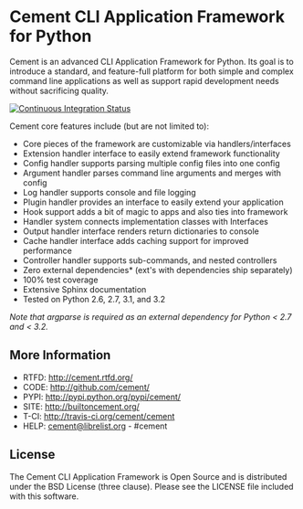 Cement CLI Application Framework for Python
===========================================

Cement is an advanced CLI Application Framework for Python.  Its goal is to 
introduce a standard, and feature-full platform for both simple and complex 
command line applications as well as support rapid development needs without 
sacrificing quality.

[![Continuous Integration Status](https://secure.travis-ci.org/cement/cement.png)](http://travis-ci.org/cement/cement)

Cement core features include (but are not limited to):

 * Core pieces of the framework are customizable via handlers/interfaces
 * Extension handler interface to easily extend framework functionality
 * Config handler supports parsing multiple config files into one config
 * Argument handler parses command line arguments and merges with config
 * Log handler supports console and file logging
 * Plugin handler provides an interface to easily extend your application
 * Hook support adds a bit of magic to apps and also ties into framework
 * Handler system connects implementation classes with Interfaces
 * Output handler interface renders return dictionaries to console
 * Cache handler interface adds caching support for improved performance
 * Controller handler supports sub-commands, and nested controllers
 * Zero external dependencies* (ext's with dependencies ship separately)
 * 100% test coverage
 * Extensive Sphinx documentation
 * Tested on Python 2.6, 2.7, 3.1, and 3.2

*Note that argparse is required as an external dependency for Python < 2.7 
and < 3.2.*


More Information
----------------

 * RTFD: http://cement.rtfd.org/
 * CODE: http://github.com/cement/
 * PYPI: http://pypi.python.org/pypi/cement/
 * SITE: http://builtoncement.org/
 * T-CI: http://travis-ci.org/cement/cement
 * HELP: cement@librelist.org - #cement
    
License
-------

The Cement CLI Application Framework is Open Source and is distributed under 
the BSD License (three clause).  Please see the LICENSE file included with 
this software.  

